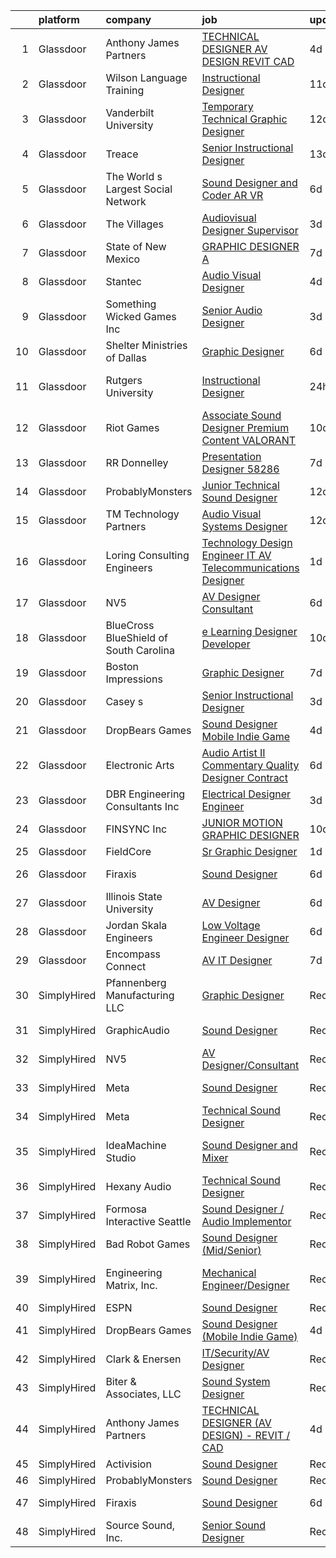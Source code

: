 

|    | platform    | company                                | job                                                                                                                                                                                                                                                                                                                                                                                                                                                                                                                                                                                                                                                                                                                                                                                                                                                                                                                                                         | update_time   | location              |
|---:|:------------|:---------------------------------------|:------------------------------------------------------------------------------------------------------------------------------------------------------------------------------------------------------------------------------------------------------------------------------------------------------------------------------------------------------------------------------------------------------------------------------------------------------------------------------------------------------------------------------------------------------------------------------------------------------------------------------------------------------------------------------------------------------------------------------------------------------------------------------------------------------------------------------------------------------------------------------------------------------------------------------------------------------------|:--------------|:----------------------|
|  1 | Glassdoor   | Anthony James Partners                 | [TECHNICAL DESIGNER  AV DESIGN    REVIT   CAD](https://www.glassdoor.com/partner/jobListing.htm?pos=104&ao=1110586&s=58&guid=000001837dcef356a9a5bc18a911b7e6&src=GD_JOB_AD&t=SR&vt=w&ea=1&cs=1_6d9f6f25&cb=1664263058685&jobListingId=1008156846454&cpc=451933188B21919D&jrtk=3-0-1gdustssujrr5801-1gduststb20ht000-4e4ff46551c44c9c--6NYlbfkN0DROSrv34Jk2zQhZijQsDnd00-vWfWRvGJlNk1lx3O-5QfQfbpW_0r-xuzy2v8bRwWw0oGxG2t78MdhC3nOHI-NaeHjZZliCwloy-0CbQbt5uvWw06Fsc-wswcl8olXaKl5kSW5p2vfYg7ckq1YZW2h7bZfy5rgSSg7mekuHgE44keEqzyC49geNrLgiQeH8ynzOhJQ2jQXBBGpoYPyvcO_YWTX3vn_w_56YU87dLDbKwj5v9LOTPkZ3WKN5z9nYvm9jQdpynWVWnDyKrg1URhehsuafIp_QQYRNKoz1-oTGs1kLPp_5cfQpv2coQoWFbF6dC_EmWHAMQ5J8XTsU6Zls1UZMh7NRNDpVs5tTqqA3djb9kFHux0W3FUxDNXLNLJU0RHZclUa2rkgMPppVG7wXT4uwNJ35e0eiJMgzGT6wqg8ZFc-bb0ob3jfLUHnsCiS6UMoGYVQWBZw5FEjcyQNDJ1u4R4-8V5uEJ8Ncxu_DYk-sn5-wSqrQ6BU5t_yGwPcr9EYIaF0QgScpqYrPrNo)                                                     | 4d            | Remote                |
|  2 | Glassdoor   | Wilson Language Training               | [Instructional Designer](https://www.glassdoor.com/partner/jobListing.htm?pos=123&ao=1136043&s=58&guid=000001837dcef356a9a5bc18a911b7e6&src=GD_JOB_AD&t=SR&vt=w&cs=1_a2849cfb&cb=1664263058687&jobListingId=1008143778407&jrtk=3-0-1gdustssujrr5801-1gduststb20ht000-162e40f75f43b1da-)                                                                                                                                                                                                                                                                                                                                                                                                                                                                                                                                                                                                                                                                     | 11d           | Oxford, MA            |
|  3 | Glassdoor   | Vanderbilt University                  | [Temporary Technical  Graphic Designer](https://www.glassdoor.com/partner/jobListing.htm?pos=118&ao=1136043&s=58&guid=000001837dcef356a9a5bc18a911b7e6&src=GD_JOB_AD&t=SR&vt=w&cs=1_f5a7bfb2&cb=1664263058686&jobListingId=1008140464866&jrtk=3-0-1gdustssujrr5801-1gduststb20ht000-70d2271191960e86-)                                                                                                                                                                                                                                                                                                                                                                                                                                                                                                                                                                                                                                                      | 12d           | Nashville, TN         |
|  4 | Glassdoor   | Treace                                 | [Senior Instructional Designer](https://www.glassdoor.com/partner/jobListing.htm?pos=129&ao=1136043&s=58&guid=000001837dcef356a9a5bc18a911b7e6&src=GD_JOB_AD&t=SR&vt=w&ea=1&cs=1_eeb33c83&cb=1664263058688&jobListingId=1008138380104&jrtk=3-0-1gdustssujrr5801-1gduststb20ht000-e4587e51766cda7e-)                                                                                                                                                                                                                                                                                                                                                                                                                                                                                                                                                                                                                                                         | 13d           | Ponte Vedra Beach, FL |
|  5 | Glassdoor   | The World s Largest Social Network     | [Sound Designer and Coder  AR VR ](https://www.glassdoor.com/partner/jobListing.htm?pos=106&ao=1110586&s=58&guid=000001837dcef356a9a5bc18a911b7e6&src=GD_JOB_AD&t=SR&vt=w&ea=1&cs=1_b157d39c&cb=1664263058685&jobListingId=1008152609369&cpc=F41FEAB56D215062&jrtk=3-0-1gdustssujrr5801-1gduststb20ht000-029dde3cb01d40f9--6NYlbfkN0DSgjPPcnEdvoK3uuxfISLALE6pB1FR7YSHOr_tSg5_QGIhoz_2VqUepdcKLBLI_zTYRTCT7JhMtsmiv5PZwdrfXc8C4oM_RsvOagtdCEtGSYYV8ryZTvSjsACElXiS5yq4SlRNZf23SMXNWOZHNwPA3maQ5tSxRZdryo6dILgpzpOp2QwpDoauuIxum2_szZE1HHA93WbzywXl3QtghQYOLH-KT0qkDtDocjhZcJ2Etd587rsXh_8g2wE6ABwD-gbBvQoYprN3Dk7oFJqgKxooKAe7kiXbSa_SwkSbmooVI2zSFgbFTtYSwLDCtnLKo7UfuIJd_SoWk_IeY26ML4sXyO_lh9wHS74oO2ohjfo7yCxRe5SnZQ-BAU_chnPzyVuqEskSsZB-PtU-7_DoVB0iZJzEAxD0jwMiXUO6kSau4mDX2nuX_wiONmcINW1CW0cE-Nx8NMnKWeHD0t_51uGsvQ5ImThXGVN8pVJo_HfJ4CilVfAhcW11muz6pxbKnxFXMarilUbjeMpPVmMb4bthNEhpr_guQVr8snfz92em9O6VB4aO5mi7OWRrA7LMsVDjFoVfIe84MMcoc-euDkjW) | 6d            | Boston, MA            |
|  6 | Glassdoor   | The Villages                           | [Audiovisual Designer   Supervisor](https://www.glassdoor.com/partner/jobListing.htm?pos=117&ao=1136043&s=58&guid=000001837dcef356a9a5bc18a911b7e6&src=GD_JOB_AD&t=SR&vt=w&ea=1&cs=1_c496dcfe&cb=1664263058686&jobListingId=1008158996138&jrtk=3-0-1gdustssujrr5801-1gduststb20ht000-e47d08ead2132769-)                                                                                                                                                                                                                                                                                                                                                                                                                                                                                                                                                                                                                                                     | 3d            | The Villages, FL      |
|  7 | Glassdoor   | State of New Mexico                    | [GRAPHIC DESIGNER A](https://www.glassdoor.com/partner/jobListing.htm?pos=112&ao=1136043&s=58&guid=000001837dcef356a9a5bc18a911b7e6&src=GD_JOB_AD&t=SR&vt=w&cs=1_953ed347&cb=1664263058686&jobListingId=1008149603623&jrtk=3-0-1gdustssujrr5801-1gduststb20ht000-82917d91b788200d-)                                                                                                                                                                                                                                                                                                                                                                                                                                                                                                                                                                                                                                                                         | 7d            | Albuquerque, NM       |
|  8 | Glassdoor   | Stantec                                | [Audio Visual Designer](https://www.glassdoor.com/partner/jobListing.htm?pos=121&ao=1136043&s=58&guid=000001837dcef356a9a5bc18a911b7e6&src=GD_JOB_AD&t=SR&vt=w&cs=1_deb07680&cb=1664263058687&jobListingId=1008157688889&jrtk=3-0-1gdustssujrr5801-1gduststb20ht000-1b74158e07fa3832-)                                                                                                                                                                                                                                                                                                                                                                                                                                                                                                                                                                                                                                                                      | 4d            | Seattle, WA           |
|  9 | Glassdoor   | Something Wicked Games Inc             | [Senior Audio Designer](https://www.glassdoor.com/partner/jobListing.htm?pos=114&ao=1136043&s=58&guid=000001837dcef356a9a5bc18a911b7e6&src=GD_JOB_AD&t=SR&vt=w&ea=1&cs=1_da42e7bf&cb=1664263058686&jobListingId=1008158660181&jrtk=3-0-1gdustssujrr5801-1gduststb20ht000-0e33420d3915cea8-)                                                                                                                                                                                                                                                                                                                                                                                                                                                                                                                                                                                                                                                                 | 3d            | Remote                |
| 10 | Glassdoor   | Shelter Ministries of Dallas           | [Graphic Designer](https://www.glassdoor.com/partner/jobListing.htm?pos=122&ao=1136043&s=58&guid=000001837dcef356a9a5bc18a911b7e6&src=GD_JOB_AD&t=SR&vt=w&ea=1&cs=1_20d4faf8&cb=1664263058687&jobListingId=1008151278802&jrtk=3-0-1gdustssujrr5801-1gduststb20ht000-8f87ac40994264ce-)                                                                                                                                                                                                                                                                                                                                                                                                                                                                                                                                                                                                                                                                      | 6d            | Dallas, TX            |
| 11 | Glassdoor   | Rutgers University                     | [Instructional Designer](https://www.glassdoor.com/partner/jobListing.htm?pos=111&ao=1136043&s=58&guid=000001837dcef356a9a5bc18a911b7e6&src=GD_JOB_AD&t=SR&vt=w&cs=1_1ca36b84&cb=1664263058686&jobListingId=1008163319663&jrtk=3-0-1gdustssujrr5801-1gduststb20ht000-64922a652482c375-)                                                                                                                                                                                                                                                                                                                                                                                                                                                                                                                                                                                                                                                                     | 24h           | New Brunswick, NJ     |
| 12 | Glassdoor   | Riot Games                             | [Associate Sound Designer  Premium Content   VALORANT](https://www.glassdoor.com/partner/jobListing.htm?pos=107&ao=1136043&s=58&guid=000001837dcef356a9a5bc18a911b7e6&src=GD_JOB_AD&t=SR&vt=w&ea=1&cs=1_30223cc7&cb=1664263058685&jobListingId=1008145203524&jrtk=3-0-1gdustssujrr5801-1gduststb20ht000-bf4ac2655378ccc9-)                                                                                                                                                                                                                                                                                                                                                                                                                                                                                                                                                                                                                                  | 10d           | Los Angeles, CA       |
| 13 | Glassdoor   | RR Donnelley                           | [Presentation Designer   58286](https://www.glassdoor.com/partner/jobListing.htm?pos=105&ao=1110586&s=58&guid=000001837dcef356a9a5bc18a911b7e6&src=GD_JOB_AD&t=SR&vt=w&ea=1&cs=1_d33370be&cb=1664263058685&jobListingId=1008148987590&cpc=654405A9B1E0A9F5&jrtk=3-0-1gdustssujrr5801-1gduststb20ht000-7a374cff5f31982e--6NYlbfkN0AD6XRjWzGsYkgq3cP_nmG8Ct3d_1eRbAqPP9NkOlY20LIafsXd39kZCKTtq2QNTOVtztm37tXTSo8JB8qE9EV_Z2JVcCwtxqR5Z7sJKH4eAFtwK65xAsr3gv2B6EKCI-tCP7k5wMtuwSnhRnxQWtbgNAY2RVfseAmHviReWiBj0CffW9oW_s9HH0RoqXI5JtZWRibhPuT6uj55C_9R_lC9cDzL7CIvnhRbDm2SbGW51fKA0JD2BrawlRw9XY_YzlO6g6qaB0CPAoFsU7faSloBPZ-q9BOTaFhoA8UD9RB7_jH-huLuFhbKgmcW-C7S8e90fw_lbPPM6ZbPDkkslQ_6vDRhFYp1wJOYQUMkzbMcShBB0Q3tPUG9Al7ZPTYox7e_wdVgjmmAcX_VV9aT8VHafLTfoltI_oA_vx1GCGzL13hzXc4CykSjNImODqUE4ZYVB6SiXRLNuRNXvzU2RSKt0w7CacMkb5lJLf9zvc-JWXIXhBrbZs-PVTwxofTnkADoi7lCHrWr5QLqqeygy0qx)                                                                    | 7d            | Phoenix, AZ           |
| 14 | Glassdoor   | ProbablyMonsters                       | [Junior Technical Sound Designer](https://www.glassdoor.com/partner/jobListing.htm?pos=110&ao=1136043&s=58&guid=000001837dcef356a9a5bc18a911b7e6&src=GD_JOB_AD&t=SR&vt=w&cs=1_61021710&cb=1664263058685&jobListingId=1008140385415&jrtk=3-0-1gdustssujrr5801-1gduststb20ht000-f3beb6d3f2e606d8-)                                                                                                                                                                                                                                                                                                                                                                                                                                                                                                                                                                                                                                                            | 12d           | Bellevue, WA          |
| 15 | Glassdoor   | TM Technology Partners                 | [Audio Visual Systems Designer](https://www.glassdoor.com/partner/jobListing.htm?pos=128&ao=1136043&s=58&guid=000001837dcef356a9a5bc18a911b7e6&src=GD_JOB_AD&t=SR&vt=w&cs=1_28f1e4f0&cb=1664263058687&jobListingId=1008139721021&jrtk=3-0-1gdustssujrr5801-1gduststb20ht000-24ca9b2b897d3e72-)                                                                                                                                                                                                                                                                                                                                                                                                                                                                                                                                                                                                                                                              | 12d           | Los Angeles, CA       |
| 16 | Glassdoor   | Loring Consulting Engineers            | [Technology Design Engineer  IT AV Telecommunications Designer ](https://www.glassdoor.com/partner/jobListing.htm?pos=102&ao=1110586&s=58&guid=000001837dcef356a9a5bc18a911b7e6&src=GD_JOB_AD&t=SR&vt=w&ea=1&cs=1_d64652df&cb=1664263058685&jobListingId=1008161391006&cpc=C5C93DE40C8A001B&jrtk=3-0-1gdustssujrr5801-1gduststb20ht000-43cf1bad8ebd88aa--6NYlbfkN0BfmJfKd115MwGrR3SC6OYj0ww9-Zvqgfav0NwlGdZHHIimZXvXo8SeGTChTP2fRmjUFzR1iinzZqHsYUOkwEOeJ22hq7W4lQk6rrjQFEXG7m_HZyKNmgs4G6x5IoH9Sk5IV1utvQ96FwQjErNG2JE5UjBwrq-WwBFxvYuOPJ9WmUGXq34HstzWzWbwQQSzo9bqgzAUb1kdayH6FxrXurvSJpGpfr4uomzZIsqDfoe3dEbH7am-o3vwdbiM4MyopnWpA01gXvsE_BdjQSRocZmjaYQ3ttxwFZncdgnYnJt8LxW11ZvOzyzt9CGV8psgB5ZHlg9m0emwbudNV_a1IJv76T4no1lojRGb0NQljHkXX7_WUDjVN3HtuwyvT8Vbu0I3BMs-iGVEcIuTd9U_k_jodgBvTxdGEJ0QMv55B5wbMSo8-6GtmNWHFw-7N2B4-SC2Fk646h-ecq2I2-QFaa1DmdU3MsrED3FQD01fzlnrP5W7nbszErfNMQn2Q77DF-RfVDoTxlxZGCOQFZNJ4yGe)                                   | 1d            | New York, NY          |
| 17 | Glassdoor   | NV5                                    | [AV Designer Consultant](https://www.glassdoor.com/partner/jobListing.htm?pos=116&ao=1136043&s=58&guid=000001837dcef356a9a5bc18a911b7e6&src=GD_JOB_AD&t=SR&vt=w&cs=1_5c9f63c7&cb=1664263058686&jobListingId=1008150452565&jrtk=3-0-1gdustssujrr5801-1gduststb20ht000-9c0c371829eb49b0-)                                                                                                                                                                                                                                                                                                                                                                                                                                                                                                                                                                                                                                                                     | 6d            | Chester, OH           |
| 18 | Glassdoor   | BlueCross BlueShield of South Carolina | [e Learning Designer Developer](https://www.glassdoor.com/partner/jobListing.htm?pos=125&ao=1136043&s=58&guid=000001837dcef356a9a5bc18a911b7e6&src=GD_JOB_AD&t=SR&vt=w&cs=1_3a1d6d0c&cb=1664263058687&jobListingId=1008145516968&jrtk=3-0-1gdustssujrr5801-1gduststb20ht000-9452b3a012cab7e5-)                                                                                                                                                                                                                                                                                                                                                                                                                                                                                                                                                                                                                                                              | 10d           | Columbia, SC          |
| 19 | Glassdoor   | Boston Impressions                     | [Graphic Designer](https://www.glassdoor.com/partner/jobListing.htm?pos=103&ao=1110586&s=58&guid=000001837dcef356a9a5bc18a911b7e6&src=GD_JOB_AD&t=SR&vt=w&ea=1&cs=1_0a9157a4&cb=1664263058685&jobListingId=1008148895626&cpc=A938E184CF850189&jrtk=3-0-1gdustssujrr5801-1gduststb20ht000-b5f0e617ae5b8d8e--6NYlbfkN0BKgzQyzTF1Q9mOsR1amaS-juVGLjHt5Cdom-gEF9y-xaA6VVL5_C6wMk-3egYEcgTTFFx-0f60Xe7e3xDMxH4TrdRL08vSJ5a8UIS-EUvx3xaZWj0jOb-8RZBn_-K8s_I_kF5AolceY-606WGn-yQcMVI30szcOMs_HybID34AjoEyUmlQj_OSjlyJZnH5fNo_ZwE7u1h3E-nWtnRkcZFPdy9LjPEhIvc5IazmQAMaOeqMuxi-A39fMcZpkyQyVW1lN0lPDwnT19TUxSGAUKixa6TddH3CJ3RFA5oJWkNfDAwO4r_q_LWjhVpZExvf9f8XAJK4WoLqNcZGLDkeAxeGazjogeNu0iHTJHr2KjeqhDwdPoIUc_sHn2L292VJYtYzDxTOqRW8kUtY9OuD3-ihZA6B3VDvC-iFtathqrncR6ydcGwlSlCjO2zZoVjH991Y4Fwj7HTu8IAoHC9wCP4TOlSUOBN1xv7R3ckPnfLOHMgZ_hMoqhG9gcqXBFAo7UV8rZ6NEvkwPQ%3D%3D)                                                                                     | 7d            | Nashua, NH            |
| 20 | Glassdoor   | Casey s                                | [Senior Instructional Designer](https://www.glassdoor.com/partner/jobListing.htm?pos=120&ao=1136043&s=58&guid=000001837dcef356a9a5bc18a911b7e6&src=GD_JOB_AD&t=SR&vt=w&cs=1_40316f40&cb=1664263058689&jobListingId=1008158977451&jrtk=3-0-1gdustssujrr5801-1gduststb20ht000-6e5988ee104c4219-)                                                                                                                                                                                                                                                                                                                                                                                                                                                                                                                                                                                                                                                              | 3d            | Ankeny, IA            |
| 21 | Glassdoor   | DropBears Games                        | [Sound Designer  Mobile Indie Game ](https://www.glassdoor.com/partner/jobListing.htm?pos=101&ao=1110586&s=58&guid=000001837dcef356a9a5bc18a911b7e6&src=GD_JOB_AD&t=SR&vt=w&ea=1&cs=1_40a4bb89&cb=1664263058685&jobListingId=1008156551199&cpc=9C2286EA3771AAF6&jrtk=3-0-1gdustssujrr5801-1gduststb20ht000-e000485cd2db04a3--6NYlbfkN0BTy4Vq3kUv-8E8fBOrhZt-7WJQYqv7u2ur6JnxlE7nq_aQtV-qQ9P-F7lfPTExQCKIpCDlC4Am6tHb_XRGt3gN7hT3WEgRAVy-FWbT6GMcuzzJyiehWziTD0BOpU5s7cYKhcVCjcXptGenQlmHgNO3sYwXqL00uzQ3FsSP0D0dv4eATvGQvuKlxq8S9MCSY2b5AXibFNimhPtYSeRv3iepj20rkcoO7NvW3X8EuJvVuMhxm_t8cfZbVDB1MYFM1euwpobACamm4Q1XGV11C86B9Hy5PqooxQUwVsX2dk5iM9cQY9TReuH3jih1u1OvX1xHGBAt8Cf8-TBVha1ulEy7oIahwOX9g7mcHC1wlszBvisdeIc67iTKtevNKTjHjbskbqCNERZt3fAfqTzLuBEf470ukBYnlXTM92QkqbLihnWnSimqaIQhxJOH1xdTs8opAwe28gjiJMh4trv2T7R8_JpUbbGcqiDclcaD5o3YUWyuHXRGvJf8GPiOT2n8fJUF3b1skMLHQ09AkweP1TTp)                                                               | 4d            | Remote                |
| 22 | Glassdoor   | Electronic Arts                        | [Audio Artist II   Commentary Quality Designer  Contract ](https://www.glassdoor.com/partner/jobListing.htm?pos=113&ao=1136043&s=58&guid=000001837dcef356a9a5bc18a911b7e6&src=GD_JOB_AD&t=SR&vt=w&cs=1_6bfaaea1&cb=1664263058686&jobListingId=1008151770809&jrtk=3-0-1gdustssujrr5801-1gduststb20ht000-599f65997f229a79-)                                                                                                                                                                                                                                                                                                                                                                                                                                                                                                                                                                                                                                   | 6d            | Orlando, FL           |
| 23 | Glassdoor   | DBR Engineering Consultants  Inc       | [Electrical Designer  Engineer](https://www.glassdoor.com/partner/jobListing.htm?pos=127&ao=1136043&s=58&guid=000001837dcef356a9a5bc18a911b7e6&src=GD_JOB_AD&t=SR&vt=w&ea=1&cs=1_f23da122&cb=1664263058687&jobListingId=1008159261068&jrtk=3-0-1gdustssujrr5801-1gduststb20ht000-a28b18bbb534b23b-)                                                                                                                                                                                                                                                                                                                                                                                                                                                                                                                                                                                                                                                         | 3d            | El Paso, TX           |
| 24 | Glassdoor   | FINSYNC Inc                            | [JUNIOR MOTION   GRAPHIC DESIGNER](https://www.glassdoor.com/partner/jobListing.htm?pos=115&ao=1136043&s=58&guid=000001837dcef356a9a5bc18a911b7e6&src=GD_JOB_AD&t=SR&vt=w&ea=1&cs=1_3b8e94ea&cb=1664263058686&jobListingId=1008145128829&jrtk=3-0-1gdustssujrr5801-1gduststb20ht000-d89296cd693229af-)                                                                                                                                                                                                                                                                                                                                                                                                                                                                                                                                                                                                                                                      | 10d           | Remote                |
| 25 | Glassdoor   | FieldCore                              | [Sr  Graphic Designer](https://www.glassdoor.com/partner/jobListing.htm?pos=109&ao=1136043&s=58&guid=000001837dcef356a9a5bc18a911b7e6&src=GD_JOB_AD&t=SR&vt=w&cs=1_1e3035cd&cb=1664263058685&jobListingId=1008161823255&jrtk=3-0-1gdustssujrr5801-1gduststb20ht000-4aad1479a0d690d7-)                                                                                                                                                                                                                                                                                                                                                                                                                                                                                                                                                                                                                                                                       | 1d            | Remote                |
| 26 | Glassdoor   | Firaxis                                | [Sound Designer](https://www.glassdoor.com/partner/jobListing.htm?pos=108&ao=1136043&s=58&guid=000001837dcef356a9a5bc18a911b7e6&src=GD_JOB_AD&t=SR&vt=w&ea=1&cs=1_cd60405c&cb=1664263058685&jobListingId=1008151594030&jrtk=3-0-1gdustssujrr5801-1gduststb20ht000-89621bc380fa3545-)                                                                                                                                                                                                                                                                                                                                                                                                                                                                                                                                                                                                                                                                        | 6d            | Baltimore, MD         |
| 27 | Glassdoor   | Illinois State University              | [AV Designer](https://www.glassdoor.com/partner/jobListing.htm?pos=119&ao=1136043&s=58&guid=000001837dcef356a9a5bc18a911b7e6&src=GD_JOB_AD&t=SR&vt=w&cs=1_ac9913bc&cb=1664263058686&jobListingId=1008150706820&jrtk=3-0-1gdustssujrr5801-1gduststb20ht000-0be3df3a718008a4-)                                                                                                                                                                                                                                                                                                                                                                                                                                                                                                                                                                                                                                                                                | 6d            | Normal, IL            |
| 28 | Glassdoor   | Jordan   Skala Engineers               | [Low Voltage Engineer   Designer](https://www.glassdoor.com/partner/jobListing.htm?pos=124&ao=1136043&s=58&guid=000001837dcef356a9a5bc18a911b7e6&src=GD_JOB_AD&t=SR&vt=w&ea=1&cs=1_273e9895&cb=1664263058687&jobListingId=1008152572118&jrtk=3-0-1gdustssujrr5801-1gduststb20ht000-0fa409a8d141ea97-)                                                                                                                                                                                                                                                                                                                                                                                                                                                                                                                                                                                                                                                       | 6d            | Norcross, GA          |
| 29 | Glassdoor   | Encompass Connect                      | [AV IT Designer](https://www.glassdoor.com/partner/jobListing.htm?pos=126&ao=1136043&s=58&guid=000001837dcef356a9a5bc18a911b7e6&src=GD_JOB_AD&t=SR&vt=w&ea=1&cs=1_5be17acd&cb=1664263058687&jobListingId=1008149126799&jrtk=3-0-1gdustssujrr5801-1gduststb20ht000-f19dad88e9a85cdf-)                                                                                                                                                                                                                                                                                                                                                                                                                                                                                                                                                                                                                                                                        | 7d            | Elk Grove Village, IL |
| 30 | SimplyHired | Pfannenberg Manufacturing LLC          | [Graphic Designer](https://www.simplyhired.com/job/eAQh0BnP_VfSJEX4vFH_cC2uJOdwE6XReAdesAQneAb4Q-ioZBCl_g?q=sound+designer)                                                                                                                                                                                                                                                                                                                                                                                                                                                                                                                                                                                                                                                                                                                                                                                                                                 | Recently      | Lancaster, NY         |
| 31 | SimplyHired | GraphicAudio                           | [Sound Designer](https://www.simplyhired.com/job/mkNe1-Yl_daW_vFnBGDL1JzxBa80kymLOfH4l8TvM9ifAvxRJhmcjw?q=sound+designer)                                                                                                                                                                                                                                                                                                                                                                                                                                                                                                                                                                                                                                                                                                                                                                                                                                   | Recently      | Derwood, MD           |
| 32 | SimplyHired | NV5                                    | [AV Designer/Consultant](https://www.simplyhired.com/job/4NDOFxz6AaFE4t7vXtn8KviBkemSb7tVhSuOUA08TCc4fQsAg3fr5Q?q=sound+designer)                                                                                                                                                                                                                                                                                                                                                                                                                                                                                                                                                                                                                                                                                                                                                                                                                           | Recently      | Arlington, TX         |
| 33 | SimplyHired | Meta                                   | [Sound Designer](https://www.simplyhired.com/job/B9jC5ZTtxgxvAo0pHZYEFQSV4L3HIbn0ieWkkGRZxYJtVOoKOsaAXg?q=sound+designer)                                                                                                                                                                                                                                                                                                                                                                                                                                                                                                                                                                                                                                                                                                                                                                                                                                   | Recently      | Remote +3 locations   |
| 34 | SimplyHired | Meta                                   | [Technical Sound Designer](https://www.simplyhired.com/job/oco7H6Ee0Yxz6K9VIiOUQp7tKcmX8AQ3dqDzLrGeud9lf03NDEY6mg?q=sound+designer)                                                                                                                                                                                                                                                                                                                                                                                                                                                                                                                                                                                                                                                                                                                                                                                                                         | Recently      | Remote                |
| 35 | SimplyHired | IdeaMachine Studio                     | [Sound Designer and Mixer](https://www.simplyhired.com/job/3_cnKWbKCzfz8K406esix9aXeGkS2iLw6vp3jwYHfDLUWBO0TV9GDQ?q=sound+designer)                                                                                                                                                                                                                                                                                                                                                                                                                                                                                                                                                                                                                                                                                                                                                                                                                         | Recently      | San Francisco, CA     |
| 36 | SimplyHired | Hexany Audio                           | [Technical Sound Designer](https://www.simplyhired.com/job/iD9HzTTZ2IYC2pBE2fqT2eCkfmWXGaM5qD7yfsUft_olx4lh9pYVaw?q=sound+designer)                                                                                                                                                                                                                                                                                                                                                                                                                                                                                                                                                                                                                                                                                                                                                                                                                         | Recently      | Bell Gardens, CA      |
| 37 | SimplyHired | Formosa Interactive Seattle            | [Sound Designer / Audio Implementor](https://www.simplyhired.com/job/vlF4rzpIgemNyADbSUoWC36FtYYh2ouWspqfTFtuxzveh07-6RCwmg?q=sound+designer)                                                                                                                                                                                                                                                                                                                                                                                                                                                                                                                                                                                                                                                                                                                                                                                                               | Recently      | Seattle, WA           |
| 38 | SimplyHired | Bad Robot Games                        | [Sound Designer (Mid/Senior)](https://www.simplyhired.com/job/5k7lNxd5mPx4SDP11_bQMCoaI3zXskx9LCyK6sAv6bc57TMyAoaPVQ?q=sound+designer)                                                                                                                                                                                                                                                                                                                                                                                                                                                                                                                                                                                                                                                                                                                                                                                                                      | Recently      | Santa Monica, CA      |
| 39 | SimplyHired | Engineering Matrix, Inc.               | [Mechanical Engineer/Designer](https://www.simplyhired.com/job/hk51OfcCY6YnaRrc-hzS52b7R0FAKCTtic6EsbjNC6CPNxQ4qzTgOg?q=sound+designer)                                                                                                                                                                                                                                                                                                                                                                                                                                                                                                                                                                                                                                                                                                                                                                                                                     | Recently      | Saint Petersburg, FL  |
| 40 | SimplyHired | ESPN                                   | [Sound Designer](https://www.simplyhired.com/job/-pQTL77CSRSoogkAPIImoniIHQxPXM21wAqOE09JhGOiN3sPS6ZjRg?q=sound+designer)                                                                                                                                                                                                                                                                                                                                                                                                                                                                                                                                                                                                                                                                                                                                                                                                                                   | Recently      | Bristol, CT           |
| 41 | SimplyHired | DropBears Games                        | [Sound Designer (Mobile Indie Game)](https://www.simplyhired.com/job/u10DPd8F6OtgJhl6PPKB72QOHSL-OfuIrEicQu4dIKiVUnKlApC5UQ?q=sound+designer)                                                                                                                                                                                                                                                                                                                                                                                                                                                                                                                                                                                                                                                                                                                                                                                                               | 4d            | Remote                |
| 42 | SimplyHired | Clark & Enersen                        | [IT/Security/AV Designer](https://www.simplyhired.com/job/QI3sJy3KuF9cTKMQg9j5n_kcYfDVK4FnyzODuAXO5SJ1Wsy3tWDkuA?q=sound+designer)                                                                                                                                                                                                                                                                                                                                                                                                                                                                                                                                                                                                                                                                                                                                                                                                                          | Recently      | Fort Collins, CO      |
| 43 | SimplyHired | Biter & Associates, LLC                | [Sound System Designer](https://www.simplyhired.com/job/pO5Sa53ShB-3jOChVp2NEPkLlNWMjCTpAprXs-rnPrOGsxdx0nYLpA?q=sound+designer)                                                                                                                                                                                                                                                                                                                                                                                                                                                                                                                                                                                                                                                                                                                                                                                                                            | Recently      | Addison, TX           |
| 44 | SimplyHired | Anthony James Partners                 | [TECHNICAL DESIGNER (AV DESIGN) - REVIT / CAD](https://www.simplyhired.com/job/Fz-SaLbARobE2KU0zFvTjqIpya80vu5IKFae-Jz-yN4-G-E6HnIJIg?q=sound+designer)                                                                                                                                                                                                                                                                                                                                                                                                                                                                                                                                                                                                                                                                                                                                                                                                     | 4d            | Remote                |
| 45 | SimplyHired | Activision                             | [Sound Designer](https://www.simplyhired.com/job/i7qlcqa6pP-srEpgyNNEjRvZmW5tDc8R6vUqXUq0hP94Ee2Cl5AgeQ?q=sound+designer)                                                                                                                                                                                                                                                                                                                                                                                                                                                                                                                                                                                                                                                                                                                                                                                                                                   | Recently      | Austin, TX            |
| 46 | SimplyHired | ProbablyMonsters                       | [Sound Designer](https://www.simplyhired.com/job/xVZJO_x3JeDs2LzkkChu67VPgLeiK5h9tRK2JmP1MyniH3CkM-Yu_A?q=sound+designer)                                                                                                                                                                                                                                                                                                                                                                                                                                                                                                                                                                                                                                                                                                                                                                                                                                   | Recently      | Bellevue, WA          |
| 47 | SimplyHired | Firaxis                                | [Sound Designer](https://www.simplyhired.com/job/6bayaxdkIxyXpDPD0fQ2JWKlxCzNkrJBulhqCT7tkE9T5bFBvngAcg?q=sound+designer)                                                                                                                                                                                                                                                                                                                                                                                                                                                                                                                                                                                                                                                                                                                                                                                                                                   | 6d            | Baltimore, MD         |
| 48 | SimplyHired | Source Sound, Inc.                     | [Senior Sound Designer](https://www.simplyhired.com/job/mw3datBFZnSnzm3SFniNFlYC60OHbjYX1kgvM61bk-lO-0QBaaabnQ?q=sound+designer)                                                                                                                                                                                                                                                                                                                                                                                                                                                                                                                                                                                                                                                                                                                                                                                                                            | Recently      | Remote                |